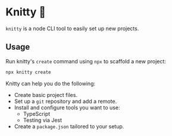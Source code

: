 # Knitty 🧶

`knitty` is a node CLI tool to easily set up new projects.

## Usage

Run knitty's `create` command using `npx` to scaffold a new project:

```sh
npx knitty create
```

Knitty can help you do the following:

* Create basic project files.
* Set up a `git` repository and add a remote.
* Install and configure tools you want to use:
	* TypeScript
	* Testing via Jest
* Create a `package.json` tailored to your setup.
